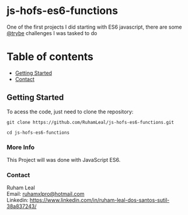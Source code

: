 # js-hofs-es6-functions

One of the first projects I did starting with ES6 javascript, there are some [@trybe](https://www.betrybe.com/) challenges I was tasked to do


# Table of contents

- [Getting Started](#getting-started)
- [Contact](#contact)

## Getting Started

To acess the code, just need to clone the repository:

```
git clone https://github.com/RuhamLeal/js-hofs-es6-functions.git
```
```
cd js-hofs-es6-functions
```


### More Info

This Project will was done with JavaScript ES6.

### Contact

Ruham Leal    
Email: ruhamxlpro@hotmail.com    
Linkedin: https://www.linkedin.com/in/ruham-leal-dos-santos-sutil-38a837243/
